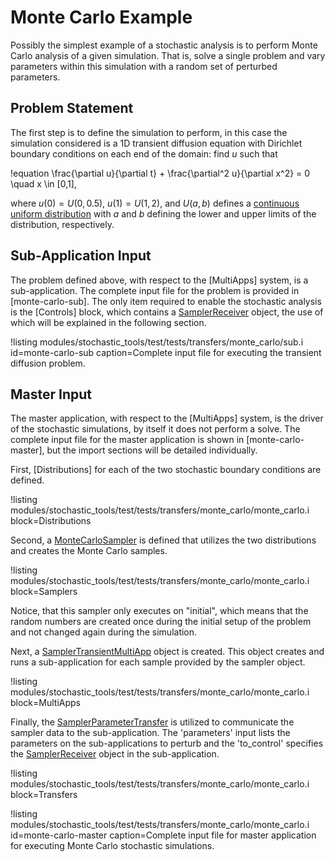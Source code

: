 # Monte Carlo Example

Possibly the simplest example of a stochastic analysis is to perform Monte Carlo analysis of a given
simulation. That is, solve a single problem and vary parameters within this simulation with a random
set of perturbed parameters.

## Problem Statement

The first step is to define the simulation to perform, in this case the simulation considered is a 1D
transient diffusion equation with Dirichlet boundary conditions on each end of the domain: find $u$
such that

!equation
\frac{\partial u}{\partial t} + \frac{\partial^2 u}{\partial x^2} = 0 \quad x \in [0,1],

where $u(0) = U(0, 0.5)$, $u(1) = U(1,2)$, and $U(a,b)$ defines a
[continuous uniform distribution](https://en.wikipedia.org/wiki/Uniform_distribution_%28continuous%29)
with $a$ and $b$ defining the lower and upper limits of the distribution, respectively.

## Sub-Application Input

The problem defined above, with respect to the [MultiApps] system, is a sub-application. The
complete input file for the problem is provided in [monte-carlo-sub]. The only item required
to enable the stochastic analysis is the [Controls] block, which contains a
[SamplerReceiver](/SamplerReceiver.md) object, the use of which will be explained
in the following section.

!listing modules/stochastic_tools/test/tests/transfers/monte_carlo/sub.i
         id=monte-carlo-sub
         caption=Complete input file for executing the transient diffusion problem.

## Master Input

The master application, with respect to the [MultiApps] system, is the driver of the stochastic
simulations, by itself it does not perform a solve. The complete input file for the master
application is shown in [monte-carlo-master], but the import sections will be detailed individually.

First, [Distributions] for each of the two stochastic boundary conditions are defined.

!listing modules/stochastic_tools/test/tests/transfers/monte_carlo/monte_carlo.i block=Distributions

Second, a [MonteCarloSampler](/MonteCarloSampler.md) is defined that utilizes the
two distributions and creates the Monte Carlo samples.

!listing modules/stochastic_tools/test/tests/transfers/monte_carlo/monte_carlo.i block=Samplers

Notice, that this sampler only executes on "initial", which means that the random numbers are
created once during the initial setup of the problem and not changed again during the simulation.

Next, a [SamplerTransientMultiApp](/SamplerTransientMultiApp.md) object is created. This object
creates and runs a sub-application for each sample provided by the sampler object.

!listing modules/stochastic_tools/test/tests/transfers/monte_carlo/monte_carlo.i block=MultiApps

Finally, the [SamplerParameterTransfer](/SamplerParameterTransfer.md) is utilized to communicate the
sampler data to the sub-application. The 'parameters' input lists the parameters on the
sub-applications to perturb and the 'to_control' specifies the
[SamplerReceiver](/SamplerReceiver.md) object in the sub-application.

!listing modules/stochastic_tools/test/tests/transfers/monte_carlo/monte_carlo.i block=Transfers

!listing modules/stochastic_tools/test/tests/transfers/monte_carlo/monte_carlo.i
         id=monte-carlo-master
         caption=Complete input file for master application for executing Monte Carlo stochastic
                 simulations.
